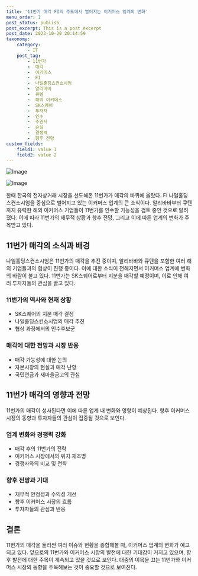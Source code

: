 ```yaml
---
title: '11번가 매각 FI의 주도에서 벌어지는 이커머스 업계의 변화'
menu_order: 1
post_status: publish
post_excerpt: This is a post excerpt
post_date: 2023-10-20 20:14:59
taxonomy:
    category:
        - IT
    post_tag:
        - 11번가
        -  매각
        -  이커머스
        -  FI
        -  나일홀딩스컨소시엄
        -  알리바바
        -  큐텐
        -  해외 이커머스
        -  SK스퀘어
        -  투자자
        -  인수
        -  주관사
        -  손실
        -  경쟁력
        -  향후 전망
custom_fields:
    field1: value 1
    field2: value 2
---
```


![Image](https://imgnews.pstatic.net/image/138/2024/02/06/0002166430_001_20240206211001263.jpg?type=w647)

![Image](https://imgnews.pstatic.net/image/138/2024/02/06/0002166430_002_20240206211001291.jpg?type=w647)


한때 한국의 전자상거래 시장을 선도해온 11번가가 매각의 바퀴에 올랐다. FI 나일홀딩스컨소시엄을 중심으로 벌어지고 있는 이커머스 업계의 큰 소식이다. 알리바바부터 큐텐까지 유력한 해외 이커머스 기업들이 11번가를 인수할 가능성을 검토 중인 것으로 알려졌다. 이에 따라 11번가의 재무적 상황과 향후 전망, 그리고 이에 따른 업계의 변화가 주목받고 있다.

## 11번가 매각의 소식과 배경
나일홀딩스컨소시엄은 11번가의 매각을 추진 중이며, 알리바바와 큐텐을 포함한 여러 해외 기업들과의 협상이 진행 중이다. 이에 대한 소식이 전해지면서 이커머스 업계에 변화의 바람이 불고 있다. 11번가는 SK스퀘어로부터 지분을 매각할 예정이며, 이로 인해 여러 투자자들의 관심을 끌고 있다.

### 11번가의 역사와 현재 상황
- SK스퀘어의 지분 매각 결정
- 나일홀딩스컨소시엄의 매각 추진
- 협상 과정에서의 인수후보군

### 매각에 대한 전망과 시장 반응
- 매각 가능성에 대한 논의
- 자본시장의 현실과 매각 난항
- 국민연금과 새마을금고의 관심

## 11번가 매각의 영향과 전망
11번가의 매각이 성사된다면 이에 따른 업계 내 변화와 영향이 예상된다. 향후 이커머스 시장의 동향과 투자자들의 관심이 집중될 것으로 보인다.

### 업계 변화와 경쟁력 강화
- 매각 후의 11번가의 전략
- 이커머스 시장에서의 위치 재조명
- 경쟁사와의 비교 및 전략

### 향후 전망과 기대
- 재무적 안정성과 수익성 개선
- 향후 이커머스 시장의 흐름
- 투자자들의 관심과 반응

## 결론
11번가의 매각을 둘러싼 여러 이슈와 현황을 종합해볼 때, 이커머스 업계의 변화가 예고되고 있다. 앞으로의 11번가와 이커머스 시장의 발전에 대한 기대감이 커지고 있으며, 향후 발전에 대한 주목이 계속되고 있을 것으로 보인다. 대중의 이목을 끄는 11번가와 이커머스 시장의 동향을 주목해보는 것이 중요할 것으로 보여진다.
